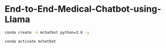 # End-to-End-Medical-Chatbot-using-Llama


```bash 
conda create -n mchatbot python=3.8 -y
```


```bash
conda activate mchatbot
```